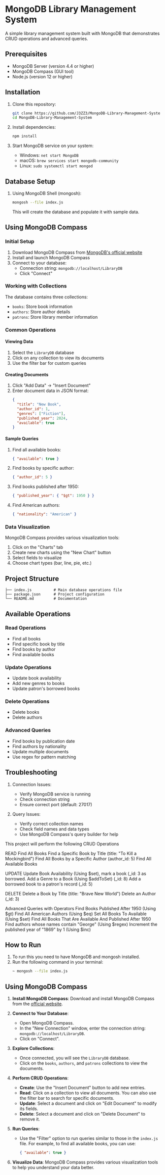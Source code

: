 # MongoDB Library Management System

A simple library management system built with MongoDB that demonstrates CRUD operations and advanced queries.

## Prerequisites

- MongoDB Server (version 4.4 or higher)
- MongoDB Compass (GUI tool)
- Node.js (version 12 or higher)

## Installation

1. Clone this repository:
   ```bash
   git clone https://github.com/J3ZZ3/MongoDB-Library-Management-System.git
   cd MongoDB-Library-Management-System
   ```

2. Install dependencies:
   ```bash
   npm install
   ```

3. Start MongoDB service on your system:
   - Windows: `net start MongoDB`
   - macOS: `brew services start mongodb-community`
   - Linux: `sudo systemctl start mongod`

## Database Setup

1. Using MongoDB Shell (mongosh):
   ```bash
   mongosh --file index.js
   ```
   This will create the database and populate it with sample data.

## Using MongoDB Compass

### Initial Setup

1. Download MongoDB Compass from [MongoDB's official website](https://www.mongodb.com/try/download/compass)
2. Install and launch MongoDB Compass
3. Connect to your database:
   - Connection string: `mongodb://localhost/LibraryDB`
   - Click "Connect"

### Working with Collections

The database contains three collections:
- `books`: Store book information
- `authors`: Store author details
- `patrons`: Store library member information

### Common Operations

#### Viewing Data
1. Select the `LibraryDB` database
2. Click on any collection to view its documents
3. Use the filter bar for custom queries

#### Creating Documents
1. Click "Add Data" → "Insert Document"
2. Enter document data in JSON format:
   ```json
   {
     "title": "New Book",
     "author_id": 1,
     "genres": ["Fiction"],
     "published_year": 2024,
     "available": true
   }
   ```

#### Sample Queries

1. Find all available books:
   ```json
   { "available": true }
   ```

2. Find books by specific author:
   ```json
   { "author_id": 5 }
   ```

3. Find books published after 1950:
   ```json
   { "published_year": { "$gt": 1950 } }
   ```

4. Find American authors:
   ```json
   { "nationality": "American" }
   ```

### Data Visualization

MongoDB Compass provides various visualization tools:
1. Click on the "Charts" tab
2. Create new charts using the "New Chart" button
3. Select fields to visualize
4. Choose chart types (bar, line, pie, etc.)

## Project Structure

```
├── index.js          # Main database operations file
├── package.json      # Project configuration
└── README.md         # Documentation
```

## Available Operations

### Read Operations
- Find all books
- Find specific book by title
- Find books by author
- Find available books

### Update Operations
- Update book availability
- Add new genres to books
- Update patron's borrowed books

### Delete Operations
- Delete books
- Delete authors

### Advanced Queries
- Find books by publication date
- Find authors by nationality
- Update multiple documents
- Use regex for pattern matching

## Troubleshooting

1. Connection Issues:
   - Verify MongoDB service is running
   - Check connection string
   - Ensure correct port (default: 27017)

2. Query Issues:
   - Verify correct collection names
   - Check field names and data types
   - Use MongoDB Compass's query builder for help


This project will perform the following CRUD Operations

READ
Find All Books
Find a Specific Book by Title (title: "To Kill a Mockingbird")
Find All Books by a Specific Author (author_id: 5)
Find All Available Books

UPDATE
Update Book Availability (Using $set), mark a book (_id: 3 as borrowed.
Add a Genre to a Book (Using $addToSet) (_id: 8)
Add a borrowed book to a patron's record (_id: 5)

DELETE
Delete a Book by Title (title: "Brave New World")
Delete an Author (_id: 3)

Advanced Queries with Operators
Find Books Published After 1950 (Using $gt)
Find All American Authors (Using $eq)
Set All Books To Available (Using $set)
Find All Books That Are Available And Published After 1950
Find authors whose names contain "George" (Using $regex)
Increment the published year of "1869" by 1 (Using $inc)

## How to Run

1. To run this you need to have MongoDB and mongosh installed.
2. Run the following command in your terminal:
   ```bash
   ~ mongosh --file index.js
   ```

## Using MongoDB Compass

1. **Install MongoDB Compass**: Download and install MongoDB Compass from the [official website](https://www.mongodb.com/try/download/compass).

2. **Connect to Your Database**:
   - Open MongoDB Compass.
   - In the "New Connection" window, enter the connection string: `mongodb://localhost/LibraryDB`.
   - Click on "Connect".

3. **Explore Collections**:
   - Once connected, you will see the `LibraryDB` database.
   - Click on the `books`, `authors`, and `patrons` collections to view the documents.

4. **Perform CRUD Operations**:
   - **Create**: Use the "Insert Document" button to add new entries.
   - **Read**: Click on a collection to view all documents. You can also use the filter bar to search for specific documents.
   - **Update**: Select a document and click on "Edit Document" to modify its fields.
   - **Delete**: Select a document and click on "Delete Document" to remove it.

5. **Run Queries**:
   - Use the "Filter" option to run queries similar to those in the `index.js` file. For example, to find all available books, you can use:
     ```json
     { "available": true }
     ```

6. **Visualize Data**: MongoDB Compass provides various visualization tools to help you understand your data better.



